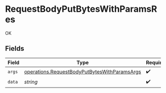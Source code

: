 # RequestBodyPutBytesWithParamsRes

OK


## Fields

| Field                                                                                                        | Type                                                                                                         | Required                                                                                                     | Description                                                                                                  |
| ------------------------------------------------------------------------------------------------------------ | ------------------------------------------------------------------------------------------------------------ | ------------------------------------------------------------------------------------------------------------ | ------------------------------------------------------------------------------------------------------------ |
| `args`                                                                                                       | [operations.RequestBodyPutBytesWithParamsArgs](../../models/operations/requestbodyputbyteswithparamsargs.md) | :heavy_check_mark:                                                                                           | N/A                                                                                                          |
| `data`                                                                                                       | *string*                                                                                                     | :heavy_check_mark:                                                                                           | N/A                                                                                                          |